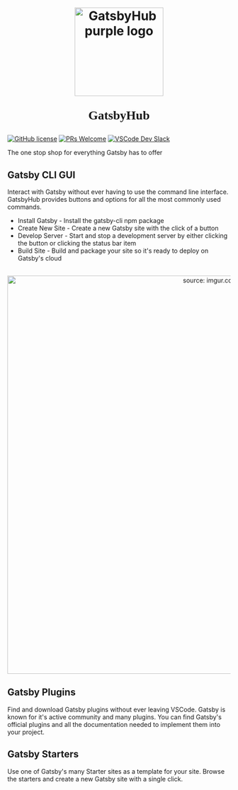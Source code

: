 <h1 align="center">
  <a href="https://imgur.com/FBLZ4Ma"><img align="center" src="https://i.imgur.com/FBLZ4Ma.png" alt="GatsbyHub purple logo" width="200rem"></a>
  <p align="center" style="font-family:futura">GatsbyHub</p>
</h1>

[![GitHub license](https://img.shields.io/badge/license-MIT-blue)](https://github.com/oslabs-beta/GatsbyHub/blob/main/LICENSE) [![PRs Welcome](https://img.shields.io/badge/PRs-welcome-brightgreen.svg)](https://github.com/oslabs-beta/GatsbyHub/pulls) [![VSCode Dev Slack](https://img.shields.io/badge/vscode--dev--community-gatsbyhub-blueviolet.svg?logo=slack&labelColor=555555)](https://vscode-slack.amod.io)

<!-- # GatsbyHub -->

The one stop shop for everything Gatsby has to offer

## Gatsby CLI GUI

Interact with Gatsby without ever having to use the command line interface. GatsbyHub provides buttons and options for all the most commonly used commands.

- Install Gatsby - Install the gatsby-cli npm package
- Create New Site - Create a new Gatsby site with the click of a button
- Develop Server - Start and stop a development server by either clicking the button or clicking the status bar item
- Build Site - Build and package your site so it's ready to deploy on Gatsby's cloud

<p align="center">
  <br />
  <a href="https://imgur.com/lUBhIOb"><img src="https://i.imgur.com/lUBhIOb.gif" title="source: imgur.com" width="900rem" /></a>
  <br />
</p>

## Gatsby Plugins

Find and download Gatsby plugins without ever leaving VSCode. Gatsby is known for it's active community and many plugins. You can find Gatsby's official plugins and all the documentation needed to implement them into your project.

## Gatsby Starters

Use one of Gatsby's many Starter sites as a template for your site. Browse the starters and create a new Gatsby site with a single click.
